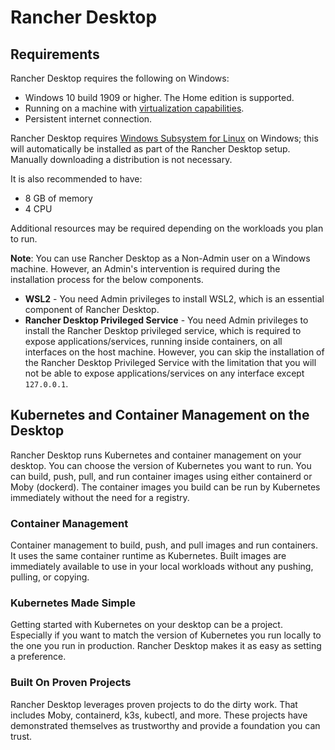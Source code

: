 ﻿# Rancher Desktop

## Requirements

Rancher Desktop requires the following on Windows:

 - Windows 10 build 1909 or higher. The Home edition is supported.
 - Running on a machine with [virtualization capabilities](https://docs.microsoft.com/en-us/windows/wsl/troubleshooting#error-0x80370102-the-virtual-machine-could-not-be-started-because-a-required-feature-is-not-installed).
 - Persistent internet connection.

Rancher Desktop requires [Windows Subsystem for Linux](https://docs.microsoft.com/en-us/windows/wsl/install-win10) on Windows; this will automatically be installed as part of the Rancher Desktop setup. Manually downloading a distribution is not necessary.

It is also recommended to have:
 - 8 GB of memory
 - 4 CPU

Additional resources may be required depending on the workloads you plan to run.

__Note__: You can use Rancher Desktop as a Non-Admin user on a Windows machine. However, an Admin's intervention is required during the installation process for the below components.

 - __WSL2__ - You need Admin privileges to install WSL2, which is an essential component of Rancher Desktop.
 - __Rancher Desktop Privileged Service__ - You need Admin privileges to install the Rancher Desktop privileged service, which is required to expose applications/services, running inside containers, on all interfaces on the host machine. However, you can skip the installation of the Rancher Desktop Privileged Service with the limitation that you will not be able to expose applications/services on any interface except `127.0.0.1`.



## Kubernetes and Container Management on the Desktop
Rancher Desktop runs Kubernetes and container management on your desktop. You can choose the version of Kubernetes you want to run. You can build, push, pull, and run container images using either containerd or Moby (dockerd). The container images you build can be run by Kubernetes immediately without the need for a registry.


### Container Management

Container management to build, push, and pull images and run containers. It uses the same container runtime as Kubernetes. Built images are immediately available to use in your local workloads without any pushing, pulling, or copying.

### Kubernetes Made Simple

Getting started with Kubernetes on your desktop can be a project. Especially if you want to match the version of Kubernetes you run locally to the one you run in production. Rancher Desktop makes it as easy as setting a preference.

### Built On Proven Projects

Rancher Desktop leverages proven projects to do the dirty work. That includes Moby, containerd, k3s, kubectl, and more. These projects have demonstrated themselves as trustworthy and provide a foundation you can trust.